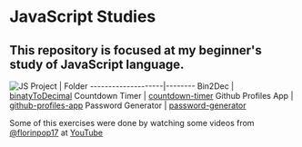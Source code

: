 # JavaScript Studies

This repository is focused at my beginner's study of JavaScript language.
---
![JS](https://upload.wikimedia.org/wikipedia/commons/thumb/9/99/Unofficial_JavaScript_logo_2.svg/200px-Unofficial_JavaScript_logo_2.svg.png)
Project             | Folder 
--------------------|--------
Bin2Dec             | [binatyToDecimal](https://github.com/KaicPierre/JavaScript-Exercises/tree/main/binaryToDecimal)
Countdown Timer     | [countdown-timer](https://github.com/KaicPierre/JavaScript-Exercises/tree/main/countdown-timer)
Github Profiles App | [github-profiles-app](https://github.com/KaicPierre/JavaScript-Exercises/tree/main/github-profiles-app)
Password Generator  | [password-generator](https://github.com/KaicPierre/JavaScript-Exercises/tree/main/password-generator)


Some of this exercises were done by watching some videos from [@florinpop17](https://github.com/florinpop17) at [YouTube](https://www.youtube.com/channel/UCeU-1X402kT-JlLdAitxSMA)
